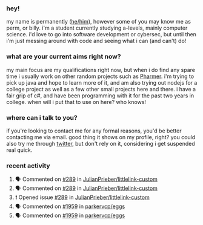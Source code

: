 ### hey!
my name is permanently ([he/him](https://pronoun.is/he)), however some of you may know me as perm, or billy. i'm a student currently studying a-levels, mainly computer science. i'd love to go into software development or cybersec, but until then i'm just messing around with code and seeing what i can (and can't) do!

### what are your current aims right now?
my main focus are my qualifications right now, but when i do find any spare time i usually work on other random projects such as [Pharmer](https://github.com/Permanently/Pharmer). i'm trying to pick up java and hope to learn more of it, and am also trying out nodejs for a college project as well as a few other small projects here and there. i have a fair grip of c#, and have been programming with it for the past two years in college. when will i put that to use on here? who knows!

### where can i talk to you?
if you're looking to contact me for any formal reasons, you'd be better contacting me via email. good thing it shows on my profile, right? you could also try me through [twitter](https://twitter.com/permanentlay), but don't rely on it, considering i get suspended real quick.

### recent activity
<!--START_SECTION:activity-->
1. 🗣 Commented on [#289](https://github.com/JulianPrieber/littlelink-custom/issues/289) in [JulianPrieber/littlelink-custom](https://github.com/JulianPrieber/littlelink-custom)
2. 🗣 Commented on [#289](https://github.com/JulianPrieber/littlelink-custom/issues/289) in [JulianPrieber/littlelink-custom](https://github.com/JulianPrieber/littlelink-custom)
3. ❗️ Opened issue [#289](https://github.com/JulianPrieber/littlelink-custom/issues/289) in [JulianPrieber/littlelink-custom](https://github.com/JulianPrieber/littlelink-custom)
4. 🗣 Commented on [#1959](https://github.com/parkervcp/eggs/issues/1959) in [parkervcp/eggs](https://github.com/parkervcp/eggs)
5. 🗣 Commented on [#1959](https://github.com/parkervcp/eggs/issues/1959) in [parkervcp/eggs](https://github.com/parkervcp/eggs)
<!--END_SECTION:activity-->
